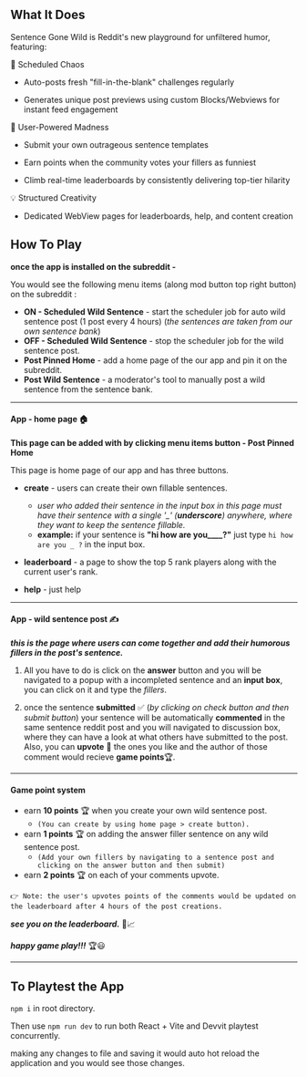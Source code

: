 ## What It Does

Sentence Gone Wild is Reddit's new playground for unfiltered humor, featuring:

🚀 Scheduled Chaos

- Auto-posts fresh "fill-in-the-blank" challenges regularly 

- Generates unique post previews using custom Blocks/Webviews for instant feed engagement

🎨 User-Powered Madness

- Submit your own outrageous sentence templates

- Earn points when the community votes your fillers as funniest

- Climb real-time leaderboards by consistently delivering top-tier hilarity

💡 Structured Creativity

- Dedicated WebView pages for leaderboards, help, and content creation


## How To Play
**once the app is installed on the subreddit -**

You would see the following menu items (along mod button top right button) on the subreddit :
- **ON - Scheduled Wild Sentence** - start the scheduler job for auto wild sentence post (1 post every 4 hours) (_the sentences are taken from our own sentence bank_)
- **OFF - Scheduled Wild Sentence** - stop the scheduler job for the wild sentence post.
- **Post Pinned Home** - add a home page of the our app and pin it on the subreddit.
- **Post Wild Sentence** - a moderator's tool to manually post a wild sentence from the sentence bank.

------------------
#### App - home page 🏠
**This page can be added with by clicking menu items button - Post Pinned Home**

This page is home page of our app and has three buttons.

- **create** - users can create their own fillable sentences.  
  - *user who added their sentence in the input box in this page must have their sentence with a single '_'  (**underscore**) anywhere, where they want to keep the sentence fillable.* 
  -  **example:**  if your sentence is **"hi how are you____?"**  just type ```hi how are you _ ?``` in the input box.

- **leaderboard** - a page to show the top 5 rank players along with the current user's rank.

- **help** - just help


------------------
#### App - wild sentence post ✍
__*this is the page where users can come together and add their humorous fillers in the post's sentence.*__

1. All you have to do is click on the **answer** button
and you will be navigated to a popup with a incompleted sentence and an **input box**, you can click on it and type the *fillers*. 

1. once the sentence **submitted** ✅ (*by clicking on check button and then submit button*) your sentence will be automatically **commented** in the same sentence reddit post and you will navigated to discussion box, where they can have a look at what others have submitted to the post. Also, you can **upvote** 🔼 the ones you like and the author of those comment would recieve **game points**🏆.

------------------

#### Game point system
- earn **10 points** 🏆 when you create your own wild sentence post. 
  - ```(You can create by using home page > create button).```
- earn **1 points** 🏆 on adding the answer filler sentence on any wild sentence post. 
  - ```(Add your own fillers by navigating to a sentence post and clicking on the answer button and then submit)```
- earn **2 points** 🏆 on each of your comments upvote.


```👉 Note: the user's upvotes points of the comments would be updated on the leaderboard after 4 hours of the post creations.```

***see you on the leaderboard.*** 🤘📈

***happy game play!!!*** 🏆😃 

------------------
## To Playtest the App 

`npm i` in root directory.

Then use `npm run dev` to run both React + Vite and Devvit playtest concurrently.

making any changes to file and saving it would auto hot reload the application and you would see those changes. 

